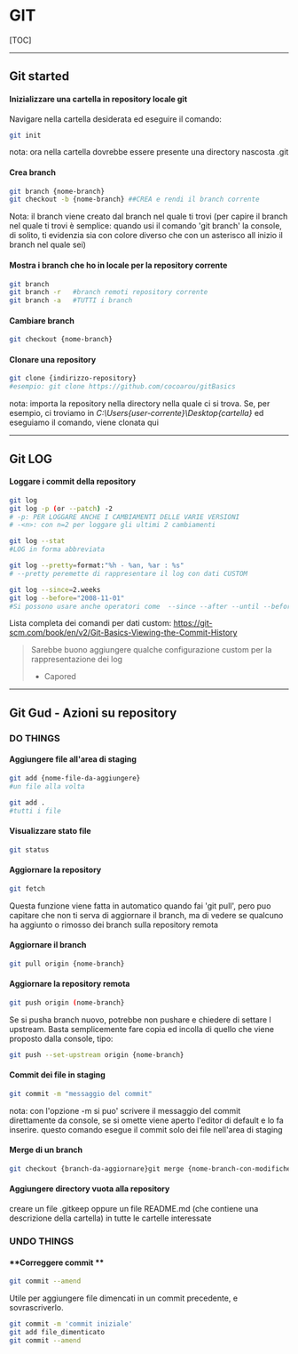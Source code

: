 # 												**GIT**

[TOC]



------

## **Git started** 

#### **Inizializzare una cartella in repository locale git**

Navigare nella cartella desiderata ed eseguire il comando: 

```bash
git init
```

nota: ora nella cartella dovrebbe essere presente una directory nascosta .git

#### **Crea branch**

```bash
git branch {nome-branch}
git checkout -b {nome-branch} ##CREA e rendi il branch corrente
```

Nota: il branch viene creato dal branch nel quale ti trovi (per capire il branch nel quale ti trovi è semplice: quando usi il comando 'git branch' la console, di solito, ti evidenzia sia con colore diverso che con un asterisco all inizio il branch nel quale sei)

#### **Mostra i branch che ho in locale per la repository corrente** ####

```bash
git branch
git branch -r	#branch remoti repository corrente
git branch -a	#TUTTI i branch
```

#### **Cambiare branch**

```bash
git checkout {nome-branch}
```

#### **Clonare una repository**

```bash
git clone {indirizzo-repository} 
#esempio: git clone https://github.com/cocoarou/gitBasics
```

nota: importa la repository nella directory nella quale ci si trova. Se, per esempio, ci troviamo in 
*C:\Users\{user-corrente}\Desktop\{cartella}* ed eseguiamo il comando, viene clonata qui

------

## Git LOG

#### **Loggare i commit della repository** 

```bash
git log
git log -p (or --patch) -2
# -p: PER LOGGARE ANCHE I CAMBIAMENTI DELLE VARIE VERSIONI
# -<n>: con n=2 per loggare gli ultimi 2 cambiamenti 

git log --stat
#LOG in forma abbreviata

git log --pretty=format:"%h - %an, %ar : %s"
# --pretty peremette di rappresentare il log con dati CUSTOM

git log --since=2.weeks
git log --before="2008-11-01" 
#Si possono usare anche operatori come  --since --after --until --before ed accettano diversi formati di data					
```

Lista completa dei comandi per dati custom:
https://git-scm.com/book/en/v2/Git-Basics-Viewing-the-Commit-History

> Sarebbe buono aggiungere qualche configurazione custom per la rappresentazione dei log
>
> - Capored

------

## **Git Gud - Azioni su repository**

### **DO  THINGS**

#### **Aggiungere file all'area di staging**

```bash
git add {nome-file-da-aggiungere}
#un file alla volta

git add .
#tutti i file
```

#### **Visualizzare stato file**

```bash
git status
```

#### **Aggiornare la repository**

```bash
git fetch
```

Questa funzione viene fatta in automatico quando fai 'git pull', pero puo capitare che non ti serva di aggiornare il branch, ma di vedere se qualcuno ha aggiunto o rimosso dei branch sulla repository remota

#### Aggiornare il branch

```bash
git pull origin {nome-branch}
```

#### **Aggiornare la repository remota**

```bash
git push origin (nome-branch}
```

Se si pusha  branch nuovo, potrebbe non pushare e chiedere di settare l upstream. 
Basta semplicemente fare copia ed incolla di quello che viene proposto dalla console, tipo:

```bash
git push --set-upstream origin {nome-branch}
```

#### **Commit dei file in staging**

```bash
git commit -m "messaggio del commit"
```

nota: con l'opzione -m si puo' scrivere il messaggio del commit direttamente da console, se si omette viene aperto l'editor di default e lo fa inserire.
questo comando esegue il commit solo dei file nell'area di staging

#### **Merge di un branch**

```bash
git checkout {branch-da-aggiornare}git merge {nome-branch-con-modifiche-da-portare}
```

#### **Aggiungere directory vuota alla repository**

creare un file .gitkeep oppure un file README.md (che contiene una descrizione della cartella) in tutte le cartelle interessate

### **UNDO  THINGS**

#### **Correggere commit **

```bash
git commit --amend
```

Utile per aggiungere file dimencati in un commit precedente, e sovrascriverlo.

```bash
git commit -m 'commit iniziale'
git add file_dimenticato
git commit --amend
```

